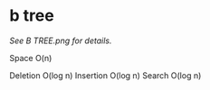 
# b tree

_See B TREE.png for details._



Space  O(n)

Deletion  O(log n)
Insertion O(log n)
Search    O(log n)

